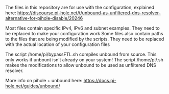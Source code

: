 The files in this repository are for use with the configuration, explained here:
https://discourse.pi-hole.net/t/unbound-as-unfiltered-dns-resolver-alternative-for-pihole-disable/20246

Most files contain specific IPv4, IPv6 and subnet examples.
They need to be replaced to make your configuration work
Some files also contain paths to the files that are being modified by the scripts.
They need to be replaced with the actual location of your configuration files

The script /home/pi/bypassFTL.sh compiles unbound from source. This only works if unbount isn’t already on your system!
The script /home/pi/.sh makes the modifications to allow unbound to be used as unfiltered DNS resolver.

More info on pihole + unbound here:
https://docs.pi-hole.net/guides/unbound/
